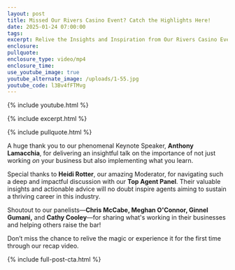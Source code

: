```yaml
---
layout: post
title: Missed Our Rivers Casino Event? Catch the Highlights Here!
date: 2025-01-24 07:00:00
tags:
excerpt: Relive the Insights and Inspiration from Our Rivers Casino Event!
enclosure:
pullquote:
enclosure_type: video/mp4
enclosure_time:
use_youtube_image: true
youtube_alternate_image: /uploads/1-55.jpg
youtube_code: l3Bv4fFTMvg
---
```

{% include youtube.html %}

{% include excerpt.html %}

{% include pullquote.html %}

A huge thank you to our phenomenal Keynote Speaker, **Anthony Lamacchia**, for delivering an insightful talk on the importance of not just working *on* your business but also implementing what you learn.

Special thanks to **Heidi Rotter**, our amazing Moderator, for navigating such a deep and impactful discussion with our **Top Agent Panel**. Their valuable insights and actionable advice will no doubt inspire agents aiming to sustain a thriving career in this industry.

Shoutout to our panelists—**Chris McCabe, Meghan O'Connor, Ginnel Gumani,** and **Cathy Cooley**—for sharing what's working in their businesses and helping others raise the bar!

Don’t miss the chance to relive the magic or experience it for the first time through our recap video.

{% include full-post-cta.html %}